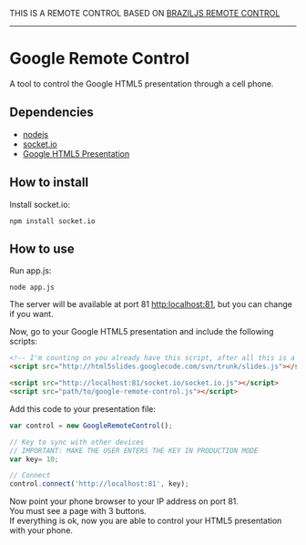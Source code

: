 THIS IS A REMOTE CONTROL BASED ON [BRAZILJS REMOTE CONTROL](https://github.com/braziljs/remote-control)

---

# Google Remote Control

A tool to control the Google HTML5 presentation through a cell phone.

## Dependencies
* [nodejs](http://nodejs.org)
* [socket.io](http://socket.io)
* [Google HTML5 Presentation](http://html5slides.googlecode.com/svn/trunk/slides.js)

## How to install
Install socket.io:
```cli
npm install socket.io
```

## How to use
Run app.js:
```cli
node app.js
```
The server will be available at port 81 [http:localhost:81](http:localhost:81), but you can change if you want.  

Now, go to your Google HTML5 presentation and include the following scripts:

```html
<!-- I'm counting on you already have this script, after all this is a control for Google Html5 Presentation -->
<script src="http://html5slides.googlecode.com/svn/trunk/slides.js"></script>

<script src="http://localhost:81/socket.io/socket.io.js"></script>
<script src="path/to/google-remote-control.js"></script>
```

Add this code to your presentation file:

```javascript
var control = new GoogleRemoteControl();

// Key to sync with other devices
// IMPORTANT: MAKE THE USER ENTERS THE KEY IN PRODUCTION MODE
var key= 10;  

// Connect
control.connect('http://localhost:81', key);
```

Now point your phone browser to your IP address on port 81.  
You must see a page with 3 buttons.  
If everything is ok, now you are able to control your HTML5 presentation with your phone.
